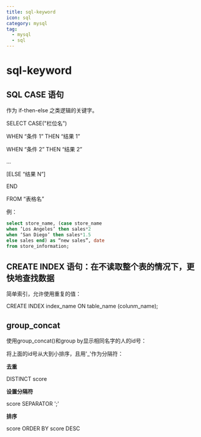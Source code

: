 ```yaml
---
title: sql-keyword
icon: sql
category: mysql
tag:
  - mysql
  - sql
---
```

  
# sql-keyword

## SQL CASE 语句

作为 if-then-else 之类逻辑的关键字。

SELECT CASE("栏位名”)

WHEN “条件 1” THEN “结果 1”

WHEN “条件 2” THEN “结果 2”

...

[ELSE “结果 N”]

END

FROM “表格名”

例：

```sql
select store_name, (case store_name
when ’Los Angeles’ then sales*2
when ‘San Diego’ then sales*1.5
else sales end) as “new sales”, date
from store_information;

```

## CREATE INDEX 语句：在不读取整个表的情况下，更快地查找数据

简单索引，允许使用重复的值：

CREATE INDEX index_name ON table_name (colunm_name);

## group_concat

使用group_concat()和group by显示相同名字的人的id号：

将上面的id号从大到小排序，且用'_'作为分隔符：

**去重**

DISTINCT score

**设置分隔符**

score SEPARATOR ';'

**排序**

score ORDER BY score DESC
